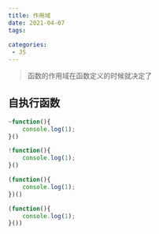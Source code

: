 ```yaml
---
title: 作用域
date: 2021-04-07
tags:
 
categories: 
 - JS
---
```


> 函数的作用域在函数定义的时候就决定了





## 自执行函数

```js
~function(){
	console.log(1);
}()
```

```js
!function(){
    console.log(1);
}()
```

```js
(function(){
    console.log(1);
})()
```

```js
(function(){
    console.log(1);
}())
```

